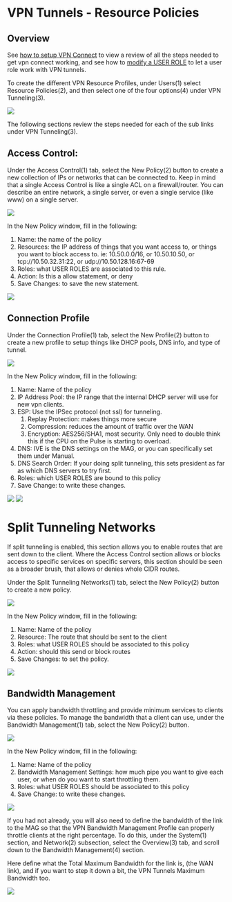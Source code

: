 # VPN Tunnels - Resource Policies

## Overview 
See [how to setup VPN Connect](how-to-setup-vpn-connect.md) to view a review of all the steps needed to get vpn connect working, and see how to [modify a USER ROLE](vpn-tunnels.md) to let a user role work with VPN tunnels.  

To create the different VPN Resource Profiles, under Users(1) select Resource Policies(2), and then select one of the four options(4) under VPN Tunneling(3).   

<img src="../img/j92.png">

The following sections review the steps needed for each of the sub links under VPN Tunneling(3).

## Access Control:
Under the Access Control(1) tab, select the New Policy(2) button to create a new collection of IPs or networks that can be connected to.  Keep in mind that a single Access Control is like a single ACL on a firewall/router.  You can describe an entire network, a single server, or even a single service (like www) on a single server. 

<img src="../img/j96.png">

In the New Policy window, fill in the following:
1. Name: the name of the policy
2. Resources: the IP address of things that you want access to, or things you want to block access to.  ie: 10.50.0.0/16, or 10.50.10.50, or tcp://10.50.32.31:22, or udp://10.50.128.16:67-69   
3. Roles: what USER ROLES are associated to this rule. 
4. Action: Is this a allow statement, or deny
5. Save Changes: to save the new statement.

<img src="../img/j97.png">

## Connection Profile
Under the Connection Profile(1) tab, select the New Profile(2) button to create a new profile to setup things like DHCP pools, DNS info, and type of tunnel. 

<img src="../img/j98.png">

In the New Policy window, fill in the following:

1. Name: Name of the policy
2. IP Address Pool: the IP range that the internal DHCP server will use for new vpn clients. 
3. ESP: Use the IPSec protocol (not ssl) for tunneling.   
    1. Replay Protection: makes things more secure
    2. Compression: reduces the amount of traffic over the WAN
    3. Encryption: AES256/SHA1, most security.  Only need to double think this if the CPU on the Pulse is starting to overload.  
4. DNS: IVE is the DNS settings on the MAG, or you can specifically set them under Manual.  
5. DNS Search Order: If your doing split tunneling, this sets president as far as which DNS servers to try first. 
6. Roles: which USER ROLES are bound to this policy
7. Save Change: to write these changes. 

<img src="../img/j99a.png">

<img src="../img/j99b.png">

# Split Tunneling Networks
If split tunneling is enabled, this section allows you to enable routes that are sent down to the client.  Where the Access Control section allows or blocks access to specific services on specific servers, this section should be seen as a broader brush, that allows or denies whole CIDR routes. 

Under the Split Tunneling Networks(1) tab, select the New Policy(2) button to create a new policy. 

<img src="../img/j59.png">

In the New Policy window, fill in the following:

1. Name: Name of the policy
2. Resource: The route that should be sent to the client
3. Roles: what USER ROLES should be associated to this policy
4. Action: should this send or block routes
5. Save Changes: to set the policy. 

<img src="../img/j15.png">

## Bandwidth Management
You can apply bandwidth throttling and provide minimum services to clients via these policies.  To manage the bandwidth that a client can use, under the Bandwidth Management(1) tab, select the New Policy(2) button.

<img src="../img/j16.png">

In the New Policy window, fill in the following:

1. Name: Name of the policy
2. Bandwidth Management Settings: how much pipe you want to give each user, or when do you want to start throttling them.  
3. Roles: what USER ROLES should be associated to this policy
4. Save Change: to write these changes.

<img src="../img/j17.png">


If you had not already, you will also need to define the bandwidth of the link to the MAG so that the VPN Bandwidth Management Profile can properly throttle clients at the right percentage.  To do this, under the System(1) section, and Network(2) subsection, select the Overview(3) tab, and scroll down to the Bandwidth Management(4) section.  

Here define what the Total Maximum Bandwidth for the link is, (the WAN link), and if you want to step it down a bit, the VPN Tunnels Maximum Bandwidth too. 

<img src="../img/j18.png">




